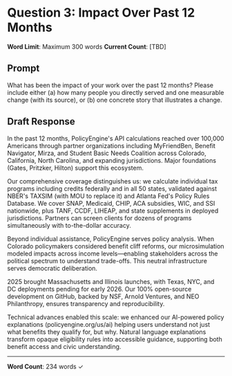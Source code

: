 # Question 3: Impact Over Past 12 Months

**Word Limit**: Maximum 300 words
**Current Count**: [TBD]

## Prompt
What has been the impact of your work over the past 12 months? Please include either (a) how many people you directly served and one measurable change (with its source), or (b) one concrete story that illustrates a change.

## Draft Response

In the past 12 months, PolicyEngine's API calculations reached over 100,000 Americans through partner organizations including MyFriendBen, Benefit Navigator, Mirza, and Student Basic Needs Coalition across Colorado, California, North Carolina, and expanding jurisdictions. Major foundations (Gates, Pritzker, Hilton) support this ecosystem.

Our comprehensive coverage distinguishes us: we calculate individual tax programs including credits federally and in all 50 states, validated against NBER's TAXSIM (with MOU to replace it) and Atlanta Fed's Policy Rules Database. We cover SNAP, Medicaid, CHIP, ACA subsidies, WIC, and SSI nationwide, plus TANF, CCDF, LIHEAP, and state supplements in deployed jurisdictions. Partners can screen clients for dozens of programs simultaneously with to-the-dollar accuracy.

Beyond individual assistance, PolicyEngine serves policy analysis. When Colorado policymakers considered benefit cliff reforms, our microsimulation modeled impacts across income levels—enabling stakeholders across the political spectrum to understand trade-offs. This neutral infrastructure serves democratic deliberation.

2025 brought Massachusetts and Illinois launches, with Texas, NYC, and DC deployments pending for early 2026. Our 100% open-source development on GitHub, backed by NSF, Arnold Ventures, and NEO Philanthropy, ensures transparency and reproducibility.

Technical advances enabled this scale: we enhanced our AI-powered policy explanations (policyengine.org/us/ai) helping users understand not just what benefits they qualify for, but why. Natural language explanations transform opaque eligibility rules into accessible guidance, supporting both benefit access and civic understanding.

---

**Word Count**: 234 words ✓
